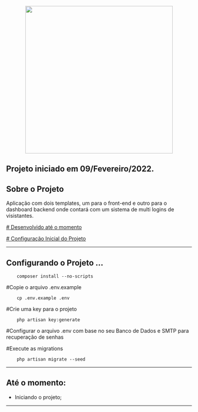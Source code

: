 
<p align="center"><a href="https://laravel.com" target="_blank"><img src="https://raw.githubusercontent.com/laravel/art/master/logo-lockup/5%20SVG/2%20CMYK/1%20Full%20Color/laravel-logolockup-cmyk-red.svg" width="400"></a></p>

## Projeto iniciado em 09/Fevereiro/2022.

## Sobre o Projeto

Aplicação com dois templates, um para o front-end e outro para o dashboard backend onde contará com um sistema de multi logins de visistantes.

<p><a href="#desenvolvido"># Desenvolvido até o momento</a></p>
<p><a href="#config"># Configuração Inicial do Projeto</a></p>

<hr>
<p id="config">

## Configurando o Projeto ...
 
        composer install --no-scripts
     
#Copie o arquivo .env.example

        cp .env.example .env

#Crie uma key para o projeto

        php artisan key:generate

#Configurar o arquivo .env com base no seu Banco de Dados e SMTP para recuperação de senhas 

#Execute as migrations

        php artisan migrate --seed

</p> 
<hr>
<p id="desenvolvido">

## Até o momento:

* Iniciando o projeto;


</p>
     
<hr>


